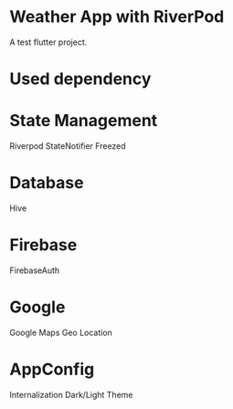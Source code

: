 # Weather App with RiverPod

A test flutter project.

# Used dependency

# State Management
Riverpod
StateNotifier
Freezed

# Database
Hive

# Firebase
FirebaseAuth

# Google
Google Maps
Geo Location

# AppConfig
Internalization
Dark/Light Theme

